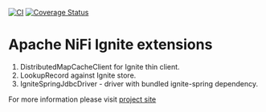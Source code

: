 [![CI](https://github.com/nadberezny/nifi-extensions/actions/workflows/maven.yml/badge.svg)](https://github.com/nadberezny/nifi-extensions/actions/workflows/maven.yml)
[![Coverage Status](https://coveralls.io/repos/github/nadberezny/nifi-extensions/badge.svg?branch=master)](https://coveralls.io/github/nadberezny/nifi-extensions?branch=master)
# Apache NiFi Ignite extensions

1. DistributedMapCacheClient for Ignite thin client.
2. LookupRecord against Ignite store.
3. IgniteSpringJdbcDriver - driver with bundled ignite-spring dependency.

For more information please visit [project site](https://nadberezny.github.io/nifi-extensions/)
